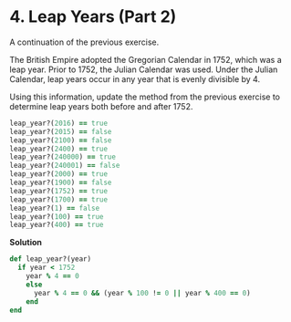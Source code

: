 # 4. Leap Years (Part 2)

A continuation of the previous exercise.

The British Empire adopted the Gregorian Calendar in 1752, which was a leap year. Prior to 1752, the Julian Calendar was used.  Under the  Julian Calendar, leap years occur in any year that is evenly divisible  by 4.

Using this information, update the method from the previous exercise to determine leap years both before and after 1752.

```ruby
leap_year?(2016) == true
leap_year?(2015) == false
leap_year?(2100) == false
leap_year?(2400) == true
leap_year?(240000) == true
leap_year?(240001) == false
leap_year?(2000) == true
leap_year?(1900) == false
leap_year?(1752) == true
leap_year?(1700) == true
leap_year?(1) == false
leap_year?(100) == true
leap_year?(400) == true
```

**Solution**

```ruby
def leap_year?(year)
  if year < 1752
    year % 4 == 0
    else
      year % 4 == 0 && (year % 100 != 0 || year % 400 == 0)
    end
end
```


